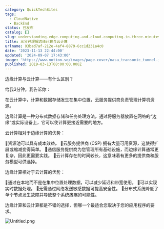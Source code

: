 ```yaml
---
category: QuickTechBites
tags:
  - CloudNative
  - BackEnd
status: 已发布
catalog: []
slug: understanding-edge-computing-and-cloud-computing-in-three-minutes
title: 三分钟理解边缘计算与云计算
urlname: 03bad7af-212e-4af4-8879-6cc1d231a4c0
date: '2023-11-13 22:44:00'
updated: '2024-09-07 17:43:00'
image: 'https://www.notion.so/images/page-cover/nasa_transonic_tunnel.jpg'
published: 2019-03-13T08:00:00.000Z
---
```


边缘计算与云计算——有什么区别？


给我3分钟，我告诉你：


在云计算中，计算和数据存储发生在集中位置，云服务提供商负责管理计算机资源。


边缘计算是一种分布式数据存储和任务处理方法。通过将服务器放置在网络的“边缘”或实际设备上，它可以使计算更接近需要的地方。


云计算相对于边缘计算的优势：


🔹资源池可以具有成本效益。
🔹云服务提供商 (CSP) 拥有大量可用资源，这使得扩展或缩减变得简单。
🔹通信服务提供商为您管理所有基础设施，而边缘计算通常更复杂，因此更需要实践。
🔹云计算存在的时间较长，这意味着有更多的提供商和服务模型可供选择。


边缘计算相对于云计算的优势：


🔸通过在本地而不是在集中位置处理数据，可以减少延迟和带宽使用。
🔸可以实现实时数据处理。
🔸无需通过网络发送敏感数据可提高安全性。
🔸分布式系统降低了单个节点发生故障并导致整个系统瘫痪的可能性。


边缘计算和云计算都是不错的选择，但哪一个最适合您取决于您的应用程序的要求。


![Untitled.png](https://prod-files-secure.s3.us-west-2.amazonaws.com/5d24fe63-e567-4804-86f9-9fdc62e13082/13581d9b-f241-4af1-9995-cb87504adaf1/Untitled.png?X-Amz-Algorithm=AWS4-HMAC-SHA256&X-Amz-Content-Sha256=UNSIGNED-PAYLOAD&X-Amz-Credential=ASIAZI2LB466QNANGZQL%2F20250409%2Fus-west-2%2Fs3%2Faws4_request&X-Amz-Date=20250409T053956Z&X-Amz-Expires=3600&X-Amz-Security-Token=IQoJb3JpZ2luX2VjEA0aCXVzLXdlc3QtMiJIMEYCIQDEAz4BFE6nkwpqnnLzyc48Ojm%2BLJWDpc62GiJAg9KjzQIhALDze7oBz%2Fy1z3OQoQos2FIJhGbquY1vNnbZ%2FU2mkrouKogECIb%2F%2F%2F%2F%2F%2F%2F%2F%2F%2FwEQABoMNjM3NDIzMTgzODA1Igwy1EqlQkPc%2BNeSvqYq3ANVvr2kp%2FWuhUV8ne%2BJYIQgCvjtzmpwLDwN0N9H93xIHFq72YVM8Nwgcq4fFAJih4Y4OtB9GKVu9wB4Ue4V1l%2Btc%2FjMoKvstF0yltfH4VGdx75UKeJa31XmlOBl6NpMClzReAQ08h5IloFikN1yO4Gi6QcmgJibiEWGq%2Fq4MmIgmgIKoqqgTarv1yjzMU0Nmv9Ps4XcuL%2BI9kaWtW%2FpznHl9919XXKj7q8K9VcB1OKiyz7X6vDbku8v01jAK4kNlx0V8%2BdKxjUND0L1VsVjLkUu8Z9ExPVFXtfRKeYM45%2F%2FPFbiOnyGVk8yUjwC8uvv4WioWarlvU8cMe85nseKSFUM79WjsqvFZuc%2BMW2U%2B6tvoXdZGWcqeyYByiolc8Y4HLf3nGGfRPzIaZHPXb1vzXqMDag3BbGceC0dKBWfgo3eOikNrB%2FqqtKul1KJCTK2ODC3tkVMxD6SCSwh6QgjLaeKpzlCFbjAU%2BZT%2BcbnMnLIBC%2FHvASI5gLIe%2FV7DDgG4auNyHB8qXBFfwutO%2ByPgM6qMPeRIvM3B37DjAOt%2BMIgtNe%2BB9b2nheUI%2F3%2B%2BdjVUeyxBtZ3m6UHAvJLwzUNNxLRmQ3GJnimgzVScINCISPGh7TP6UtDq4do9oY4YTCL8de%2FBjqkAU%2BXttBv5lPo7pp0X0r%2FW5MkwcbM8X12Ho%2FV%2BhE6X6DtAE4xdqd%2BPFB7YVYYdlYhzo00aRRDgFF83Yg%2BMZr0VYSdukBGJhfgCTIgOPX5snB9dK6XagWzCCqYnC8y74d4jwINYY0u%2Bk0F%2BGuD1HsWjTkEZi2lI5I08s%2F4uHPf2IbGmEhnlhMjFtmZ1UPmDYBlZZsD2OdGcjjEJSAyocxu2h%2BuqrGE&X-Amz-Signature=fcab97306ae33ce7b24cc8c58e4045da9985c467dcbf48293fc055f9dc899bf8&X-Amz-SignedHeaders=host&x-id=GetObject)

